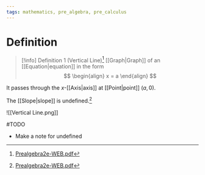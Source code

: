 ```yaml
---
tags: mathematics, pre_algebra, pre_calculus
---
```


# Definition

> [!info] Definition 1 (Vertical Line)[^1]
> [[Graph|Graph]] of an [[Equation|equation]] in the form 
> $$
> \begin{align}
> x = a
> \end{align}
> $$

It passes through the $x$-[[Axis|axis]] at [[Point|point]] $(a, 0)$.

The [[Slope|slope]] is undefined.[^2]

![[Vertical Line.png]]

#TODO 
- Make a note for undefined

[^1]: [Prealgebra2e-WEB.pdf](zotero://open-pdf/library/items/W4QW2QZI?page=994)
[^2]: [Prealgebra2e-WEB.pdf](zotero://open-pdf/library/items/W4QW2QZI?page=1032)